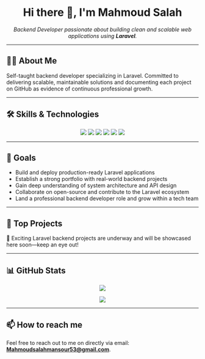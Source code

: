 <h1 align="center">Hi there 👋, I'm Mahmoud Salah</h1>

<p align="center">
  <em>Backend Developer passionate about building clean and scalable web applications using <strong>Laravel</strong>.</em>
</p>

---

## 🧑‍💻 About Me

Self-taught backend developer specializing in Laravel. Committed to delivering scalable, maintainable solutions and documenting each project on GitHub as evidence of continuous professional growth.

---

## 🛠️ Skills & Technologies

<p align="center">
  <img src="https://img.shields.io/badge/PHP-777BB4?style=for-the-badge&logo=php&logoColor=white" />
  <img src="https://img.shields.io/badge/Laravel-FF2D20?style=for-the-badge&logo=laravel&logoColor=white" />
  <img src="https://img.shields.io/badge/HTML5-E34F26?style=for-the-badge&logo=html5&logoColor=white" />
  <img src="https://img.shields.io/badge/CSS3-1572B6?style=for-the-badge&logo=css3&logoColor=white" />
  <img src="https://img.shields.io/badge/Bootstrap-7952B3?style=for-the-badge&logo=bootstrap&logoColor=white" />
  <img src="https://img.shields.io/badge/GitHub-181717?style=for-the-badge&logo=github&logoColor=white" />
</p>

---

## 🚀 Goals

- Build and deploy production-ready Laravel applications
- Establish a strong portfolio with real-world backend projects
- Gain deep understanding of system architecture and API design
- Collaborate on open-source and contribute to the Laravel ecosystem
- Land a professional backend developer role and grow within a tech team

---

## 📂 Top Projects

🚧 Exciting Laravel backend projects are underway and will be showcased here soon—keep an eye out!

---


## 📊 GitHub Stats

<p align="center">
  <img src="https://github-readme-stats.vercel.app/api?username=MahmoudSalah&show_icons=true&hide_title=true&hide=prs&count_private=true&hide_rank=true&theme=radical" />
</p>

<p align="center">
  <img src="https://komarev.com/ghpvc/?username=MahmoudSalah&style=flat-square&color=blue" />
</p>

---

## 📫 How to reach me

Feel free to reach out to me on directly via email: **Mahmoudsalahmansour53@gmail.com**.
